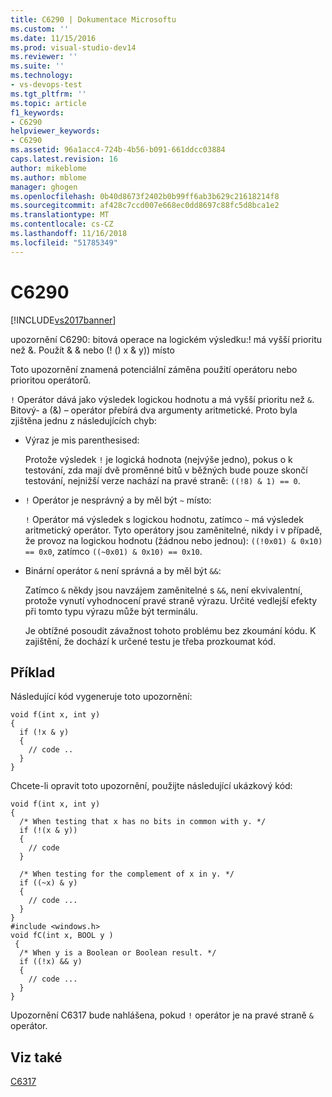 ```yaml
---
title: C6290 | Dokumentace Microsoftu
ms.custom: ''
ms.date: 11/15/2016
ms.prod: visual-studio-dev14
ms.reviewer: ''
ms.suite: ''
ms.technology:
- vs-devops-test
ms.tgt_pltfrm: ''
ms.topic: article
f1_keywords:
- C6290
helpviewer_keywords:
- C6290
ms.assetid: 96a1acc4-724b-4b56-b091-661ddcc03884
caps.latest.revision: 16
author: mikeblome
ms.author: mblome
manager: ghogen
ms.openlocfilehash: 0b40d8673f2402b0b99ff6ab3b629c21618214f8
ms.sourcegitcommit: af428c7ccd007e668ec0dd8697c88fc5d8bca1e2
ms.translationtype: MT
ms.contentlocale: cs-CZ
ms.lasthandoff: 11/16/2018
ms.locfileid: "51785349"
---
```

# <a name="c6290"></a>C6290
[!INCLUDE[vs2017banner](../includes/vs2017banner.md)]

upozornění C6290: bitová operace na logickém výsledku:! má vyšší prioritu než &. Použít & & nebo (! () x & y)) místo  
  
 Toto upozornění znamená potenciální záměna použití operátoru nebo prioritou operátorů.  
  
 `!` Operátor dává jako výsledek logickou hodnotu a má vyšší prioritu než `&`. Bitový- a (&) – operátor přebírá dva argumenty aritmetické. Proto byla zjištěna jednu z následujících chyb:  
  
- Výraz je mis parenthesised:  
  
   Protože výsledek `!` je logická hodnota (nejvýše jedno), pokus o k testování, zda mají dvě proměnné bitů v běžných bude pouze skončí testování, nejnižší verze nachází na pravé straně: `((!8) & 1) == 0`.  
  
- `!` Operátor je nesprávný a by měl být `~` místo:  
  
   `!` Operátor má výsledek s logickou hodnotu, zatímco `~` má výsledek aritmetický operátor. Tyto operátory jsou zaměnitelné, nikdy i v případě, že provoz na logickou hodnotu (žádnou nebo jednou): `((!0x01) & 0x10) == 0x0`, zatímco `((~0x01) & 0x10) == 0x10`.  
  
- Binární operátor `&` není správná a by měl být `&&`:  
  
   Zatímco `&` někdy jsou navzájem zaměnitelné s `&&`, není ekvivalentní, protože vynutí vyhodnocení pravé straně výrazu. Určité vedlejší efekty při tomto typu výrazu může být terminálu.  
  
  Je obtížné posoudit závažnost tohoto problému bez zkoumání kódu. K zajištění, že dochází k určené testu je třeba prozkoumat kód.  
  
## <a name="example"></a>Příklad  
 Následující kód vygeneruje toto upozornění:  
  
```  
void f(int x, int y)  
{  
  if (!x & y)  
  {  
    // code ..  
  }  
}  
```  
  
 Chcete-li opravit toto upozornění, použijte následující ukázkový kód:  
  
```  
void f(int x, int y)  
{  
  /* When testing that x has no bits in common with y. */  
  if (!(x & y))  
  {  
    // code   
  }  
  
  /* When testing for the complement of x in y. */  
  if ((~x) & y)  
  {  
    // code ...  
  }  
}  
#include <windows.h>  
void fC(int x, BOOL y )  
 {  
  /* When y is a Boolean or Boolean result. */  
  if ((!x) && y)  
  {  
    // code ...  
  }  
}  
```  
  
 Upozornění C6317 bude nahlášena, pokud `!` operátor je na pravé straně `&` operátor.  
  
## <a name="see-also"></a>Viz také  
 [C6317](../code-quality/c6317.md)



